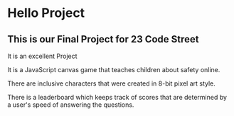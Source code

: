 # Hello Project
## This is our Final Project for 23 Code Street

It is an excellent Project

It is a JavaScript canvas game that teaches children about safety online.

There are inclusive characters that were created in 8-bit pixel art style.

There is a leaderboard which keeps track of scores that are determined by a user's speed of answering the questions.

